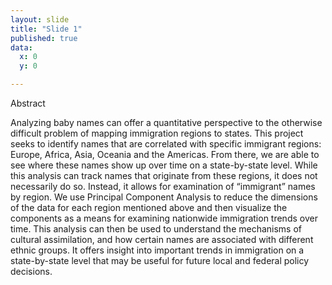 ```yaml
---
layout: slide
title: "Slide 1"
published: true
data:
  x: 0
  y: 0

---
```


Abstract

Analyzing baby names can offer a quantitative perspective to the otherwise difficult problem of mapping immigration regions to states. This project seeks to identify names that are correlated with specific immigrant regions: Europe, Africa, Asia, Oceania and the Americas. From there, we are able to see where these names show up over time on a state-by-state level. While this analysis can track names that originate from these regions, it does not necessarily do so. Instead, it allows for examination of “immigrant” names by region.  We use Principal Component Analysis to reduce the dimensions of the data for each region mentioned above and then visualize the components as a means for examining nationwide immigration trends over time. This analysis can then be used to understand the mechanisms of cultural assimilation, and how certain names are associated with different ethnic groups. It offers insight into important trends in immigration on a state-by-state level that may be useful for future local and federal policy decisions.



